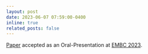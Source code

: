 ```yaml
---
layout: post
date: 2023-06-07 07:59:00-0400
inline: true
related_posts: false
---
```


[Paper](https://arxiv.org/abs/2302.09833) accepted as an Oral-Presentation at [EMBC 2023](https://embc.embs.org/2023/).